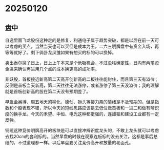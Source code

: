 # 20250120



## 盘中

自选里面飞龙股份这种走的是修复，利通电子属于趋势突破，都是以后在前一天可以考虑的买点，当然当天也可以买但是成本为王。二六三明牌盘中有资金入场，再等等就好了。剩下俩卧龙凤雏如果有想买的标的可以换掉。

卖出泰尔换了日上，日上上午本来是个低吸机会，不过没啥确定性，日内有两笔资金进来确认再进用几个点的成本换更高的成功率。

非妖股，首板接近新高第二天高开创新高的二板往往能封住，而且第三天有溢价；反倒是首板当天新高，第二天往往无法涨停，或者涨停了第三天没溢价；我的理解就是首板创新高的股在第二天没有预期差了。

早盘金奥博、周五地天的柳化、德创、狮头等接力票的情绪是不及预期的，但是指数和个股表现不错，所以今天的短线思路应该是去低位做首板和一进二和做有辨识度的换手龙。今天的禾望、中恒、电光这种都挺强的，连雄韬和建设工业都有一定反弹。

铜缆这种竞价明牌高开的板块是可以直接冲辨识度龙头的，不敢上龙头就可以考虑去找20cm的套利标的。当然早盘的时候在观察连板标的没去关注，这都是事后总结的，不过道理都一样。以后早盘要关注竞价高开和放量的老面孔。
